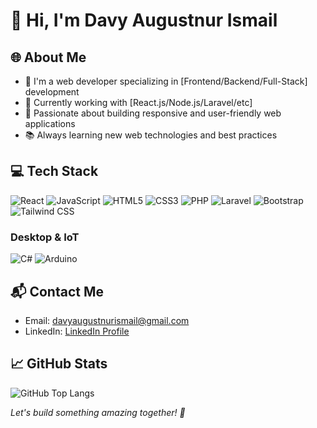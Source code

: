 # 👋 Hi, I'm Davy Augustnur Ismail

## 🌐 About Me
- 🔭 I'm a web developer specializing in [Frontend/Backend/Full-Stack] development
- 🚀 Currently working with [React.js/Node.js/Laravel/etc]
- 🎨 Passionate about building responsive and user-friendly web applications
- 📚 Always learning new web technologies and best practices

## 💻 Tech Stack
![React](https://img.shields.io/badge/React-20232A?style=for-the-badge&logo=react&logoColor=61DAFB)
![JavaScript](https://img.shields.io/badge/JavaScript-F7DF1E?style=for-the-badge&logo=javascript&logoColor=000000)
![HTML5](https://img.shields.io/badge/HTML5-E34F26?style=for-the-badge&logo=html5&logoColor=white)
![CSS3](https://img.shields.io/badge/CSS3-1572B6?style=for-the-badge&logo=css3&logoColor=white)
![PHP](https://img.shields.io/badge/PHP-777BB4?style=for-the-badge&logo=php&logoColor=white)
![Laravel](https://img.shields.io/badge/Laravel-FF2D20?style=for-the-badge&logo=laravel&logoColor=white)
![Bootstrap](https://img.shields.io/badge/Bootstrap-563D7C?style=for-the-badge&logo=bootstrap&logoColor=white)
![Tailwind CSS](https://img.shields.io/badge/Tailwind_CSS-38B2AC?style=for-the-badge&logo=tailwind-css&logoColor=white)

### Desktop & IoT
![C#](https://img.shields.io/badge/C%23-239120?style=for-the-badge&logo=microsoft&logoColor=white)
![Arduino](https://img.shields.io/badge/Arduino-00979D?style=for-the-badge&logo=arduino&logoColor=white)

## 📬 Contact Me
- Email: davyaugustnurismail@gmail.com
- LinkedIn: [LinkedIn Profile](https://linkedin.com/in/davyaugustnurismail)

## 📈 GitHub Stats
![GitHub Top Langs](https://github-readme-stats.vercel.app/api/top-langs/?username=davyaugustnurismail&layout=compact&theme=radical)

*Let's build something amazing together! 🚀*
